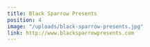 ```yaml
---
title: Black Sparrow Presents
position: 4
image: "/uploads/black-sparrow-presents.jpg"
link: http://www.blacksparrowpresents.com
---
```


